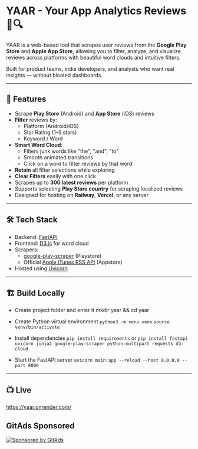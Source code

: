 # YAAR - Your App Analytics Reviews 📱🔍

YAAR is a web-based tool that scrapes user reviews from the **Google Play Store** and **Apple App Store**, 
allowing you to filter, analyze, and visualize reviews across platforms with beautiful word clouds and intuitive filters.

Built for product teams, indie developers, and analysts who want real insights — without bloated dashboards.

---

## 🚀 Features

- Scrape **Play Store** (Android) and **App Store** (iOS) reviews
- **Filter** reviews by:
  - Platform (Android/iOS)
  - Star Rating (1–5 stars)
  - Keyword / Word
- **Smart Word Cloud**:
  - Filters junk words like "the", "and", "to"
  - Smooth animated transitions
  - Click on a word to filter reviews by that word
- **Retain** all filter selections while exploring
- **Clear Filters** easily with one click
- Scrapes up to **300 latest reviews** per platform
- Supports selecting **Play Store country** for scraping localized reviews
- Designed for hosting on **Railway**, **Vercel**, or any server

---

## 🛠 Tech Stack

- Backend: [FastAPI](https://fastapi.tiangolo.com/)
- Frontend: [D3.js](https://d3js.org/) for word cloud
- Scrapers:
  - [google-play-scraper](https://pypi.org/project/google-play-scraper/) (Playstore)
  - Official [Apple iTunes RSS API](https://rss.itunes.apple.com/) (Appstore)
- Hosted using [Uvicorn](https://www.uvicorn.org/)

---

## 🏗️ Build Locally

- Create project folder and enter it
mkdir yaar && cd yaar

- Create Python virtual environment
```python3 -m venv venv```
```source venv/bin/activate```

- Install dependencies
```pip install requirements```
or
```pip install fastapi uvicorn jinja2 google-play-scraper python-multipart requests d3-cloud```

- Start the FastAPI server
```uvicorn main:app --reload --host 0.0.0.0 --port 8000```

---
## 📺 Live
https://yaar.onrender.com/

<!-- GitAds-Verify: XGWI27XE3EP743UULA35VVTAKNJPCVKD -->

## GitAds Sponsored
[![Sponsored by GitAds](https://gitads.dev/v1/ad-serve?source=zerocoder1/yaar@github)](https://gitads.dev/v1/ad-track?source=zerocoder1/yaar@github)

